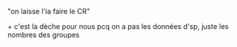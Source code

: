 
"on laisse l'ia faire le CR" 

\+ c'est la dèche pour nous pcq on a pas les données d'sp, juste les nombres des groupes
